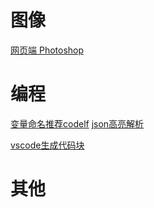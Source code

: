 # 图像
[网页端 Photoshop](https://www.photopea.com/)

# 编程
[变量命名推荐codelf](https://unbug.github.io/codelf/)
[json高亮解析](http://www.jsons.cn/json/)

[vscode生成代码块](https://snippet-generator.app/)

# 其他
